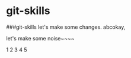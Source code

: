 # git-skills
###git-skills
let's make some changes.
abcokay,

let's make some noise~~~~



1
2
3
4
5

